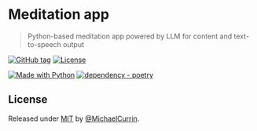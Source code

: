 # Meditation app
> Python-based meditation app powered by LLM for content and text-to-speech output

[![GitHub tag](https://img.shields.io/github/tag/MichaelCurrin/meditation-app?include_prereleases=&sort=semver&color=blue)](https://github.com/MichaelCurrin/meditation-app/releases/)
[![License](https://img.shields.io/badge/License-MIT-blue)](#license)

[![Made with Python](https://img.shields.io/badge/Python->=3.12-blue?logo=python&logoColor=white)](https://python.org "Go to Python homepage")
[![dependency - poetry](https://img.shields.io/badge/dependency-poetry-blue?logo=poetry&logoColor=white)](https://pypi.org/project/poetry)

## License

Released under [MIT](/LICENSE) by [@MichaelCurrin](https://github.com/MichaelCurrin).
